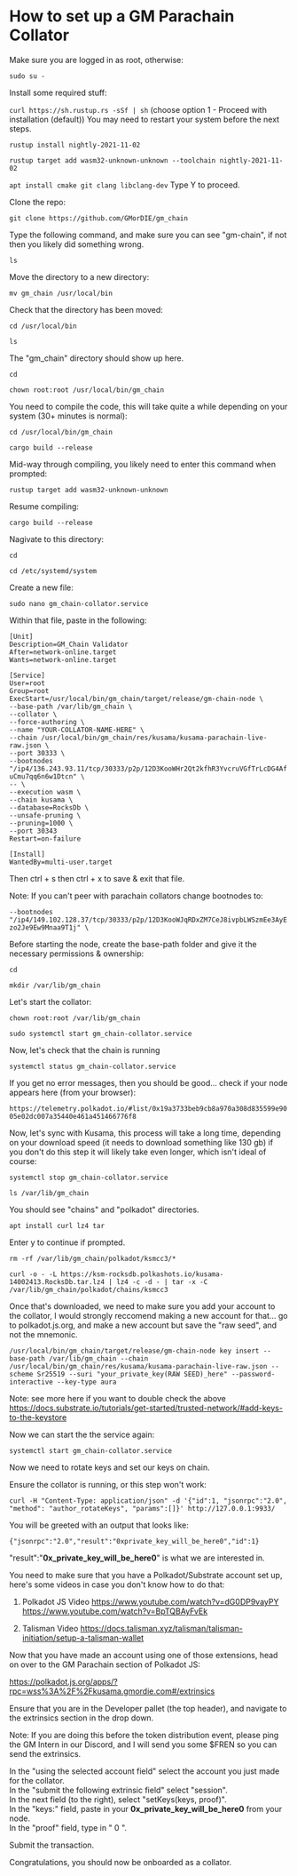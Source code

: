 # How to set up a GM Parachain Collator

Make sure you are logged in as root, otherwise:

``sudo su -``

Install some required stuff:

``curl https://sh.rustup.rs -sSf | sh`` 
(choose option 1 - Proceed with installation (default))
You may need to restart your system before the next steps.

 ``rustup install nightly-2021-11-02``

 ``rustup target add wasm32-unknown-unknown --toolchain nightly-2021-11-02``

 ``apt install cmake git clang libclang-dev``
Type Y to proceed.

 Clone the repo:

 ``git clone https://github.com/GMorDIE/gm_chain``

 Type the following command, and make sure you can see "gm-chain", if not then you likely did something wrong.
 
  ``ls``

 Move the directory to a new directory:

 ``mv gm_chain /usr/local/bin``

 Check that the directory has been moved:

 ``cd /usr/local/bin``

 ``ls``

 The "gm_chain" directory should show up here.

 ``cd``

 ``chown root:root /usr/local/bin/gm_chain``

 You need to compile the code, this will take quite a while depending on your system (30+ minutes is normal):

 ``cd /usr/local/bin/gm_chain``

 ``cargo build --release``

Mid-way through compiling, you likely need to enter this command when prompted:

``rustup target add wasm32-unknown-unknown``

Resume compiling:

``cargo build --release``

Nagivate to this directory:

``cd``

``cd /etc/systemd/system``

Create a new file:

``sudo nano gm_chain-collator.service``

Within that file, paste in the following:

``[Unit]``<br/>
``Description=GM_Chain Validator``<br/>
``After=network-online.target``<br/>
``Wants=network-online.target``<br/>

``[Service]``<br/>
``User=root``<br/>
``Group=root``<br/>
``ExecStart=/usr/local/bin/gm_chain/target/release/gm-chain-node \``<br/>
``--base-path /var/lib/gm_chain \``<br/>
``--collator \``<br/>
``--force-authoring \``<br/>
``--name "YOUR-COLLATOR-NAME-HERE" \``<br/>
``--chain /usr/local/bin/gm_chain/res/kusama/kusama-parachain-live-raw.json \``<br/>
``--port 30333 \``<br/>
``--bootnodes "/ip4/136.243.93.11/tcp/30333/p2p/12D3KooWHr2Qt2kfhR3YvcruVGfTrLcDG4AfuCmu7qq6n6w1Dtcn" \``<br/>
``-- \``<br/>
``--execution wasm \``<br/>
``--chain kusama \``<br/>
``--database=RocksDb \``<br/>
``--unsafe-pruning \``<br/>
``--pruning=1000 \``<br/>
``--port 30343``<br/>
``Restart=on-failure``<br/>

``[Install]``<br/>
``WantedBy=multi-user.target``

Then ctrl + s then ctrl + x to save & exit that file.

Note: If you can't peer with parachain collators change bootnodes to:

``--bootnodes "/ip4/149.102.128.37/tcp/30333/p2p/12D3KooWJqRDxZM7CeJ8ivpbLWSzmEe3AyEzo2Je9Ew9Mnaa9T1j" \``

Before starting the node, create the base-path folder and give it the necessary permissions & ownership:

``cd``

``mkdir /var/lib/gm_chain``

Let's start the collator:

``chown root:root /var/lib/gm_chain``

``sudo systemctl start gm_chain-collator.service``

Now, let's check that the chain is running

``systemctl status gm_chain-collator.service``

If you get no error messages, then you should be good... check if your node appears here (from your browser):

``https://telemetry.polkadot.io/#list/0x19a3733beb9cb8a970a308d835599e9005e02dc007a35440e461a451466776f8``

Now, let's sync with Kusama, this process will take a long time, depending on your download speed (it needs to download something like 130 gb) if you don't do this step it will likely take even longer, which isn't ideal of course:

``systemctl stop gm_chain-collator.service``

``ls /var/lib/gm_chain``

You should see "chains" and "polkadot" directories. 

``apt install curl lz4 tar``

Enter y to continue if prompted.

``rm -rf /var/lib/gm_chain/polkadot/ksmcc3/*``

``curl -o - -L https://ksm-rocksdb.polkashots.io/kusama-14002413.RocksDb.tar.lz4 | lz4 -c -d - | tar -x -C /var/lib/gm_chain/polkadot/chains/ksmcc3``

Once that's downloaded, we need to make sure you add your account to the collator, I would strongly reccomend making a new account for that... go to polkadot.js.org, and make a new account but save the "raw seed", and not the mnemonic.

``/usr/local/bin/gm_chain/target/release/gm-chain-node key insert --base-path /var/lib/gm_chain --chain /usr/local/bin/gm_chain/res/kusama/kusama-parachain-live-raw.json --scheme Sr25519 --suri "your_private_key(RAW SEED)_here" --password-interactive --key-type aura``

Note: see more here if you want to double check the above https://docs.substrate.io/tutorials/get-started/trusted-network/#add-keys-to-the-keystore

Now we can start the the service again:

``systemctl start gm_chain-collator.service``

Now we need to rotate keys and set our keys on chain.

Ensure the collator is running, or this step won't work:

``curl -H "Content-Type: application/json" -d '{"id":1, "jsonrpc":"2.0", "method": "author_rotateKeys", "params":[]}' http://127.0.0.1:9933/``

You will be greeted with an output that looks like:

``{"jsonrpc":"2.0","result":"0xprivate_key_will_be_here0","id":1}``

"result":"**0x_private_key_will_be_here0**" is what we are interested in.

You need to make sure that you have a Polkadot/Substrate account set up, here's some videos in case you don't know how to do that:

1. Polkadot JS Video  https://www.youtube.com/watch?v=dG0DP9vayPY    https://www.youtube.com/watch?v=BpTQBAyFvEk

2. Talisman Video   https://docs.talisman.xyz/talisman/talisman-initiation/setup-a-talisman-wallet  

Now that you have made an account using one of those extensions, head on over to the GM Parachain section of Polkadot JS: 

https://polkadot.js.org/apps/?rpc=wss%3A%2F%2Fkusama.gmordie.com#/extrinsics

Ensure that you are in the Developer pallet (the top header), and navigate to the extrinsics section in the drop down.

Note: If you are doing this before the token distribution event, please ping the GM Intern in our Discord, and I will send you some $FREN so you can send the extrinsics.

In the "using the selected account field" select the account you just made for the collator.<br/>
In the "submit the following extrinsic field" select "session".<br/>
In the next field (to the right), select "setKeys(keys, proof)".<br/>
In the "keys:" field, paste in your **0x_private_key_will_be_here0** from your node.<br/>
In the "proof" field, type in " 0 ".

Submit the transaction.

Congratulations, you should now be onboarded as a collator.
